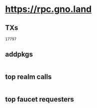 # https://rpc.gno.land

## TXs
```
17797
```

## addpkgs
```
```

## top realm calls
```
```

## top faucet requesters
```
```

